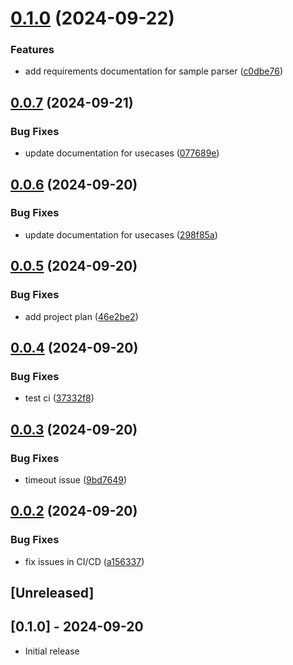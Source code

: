 # [0.1.0](https://github.com/appydave/klue-langcraft/compare/v0.0.7...v0.1.0) (2024-09-22)


### Features

* add requirements documentation for sample parser ([c0dbe76](https://github.com/appydave/klue-langcraft/commit/c0dbe76f74d6f3d185a7eb37f507bd1e34578773))

## [0.0.7](https://github.com/appydave/klue-langcraft/compare/v0.0.6...v0.0.7) (2024-09-21)


### Bug Fixes

* update documentation for usecases ([077689e](https://github.com/appydave/klue-langcraft/commit/077689e085b667b3ac29dd2798b6b38e39a28923))

## [0.0.6](https://github.com/appydave/klue-langcraft/compare/v0.0.5...v0.0.6) (2024-09-20)


### Bug Fixes

* update documentation for usecases ([298f85a](https://github.com/appydave/klue-langcraft/commit/298f85aabf2a8acfad4926f2127017174df03ce4))

## [0.0.5](https://github.com/appydave/klue-langcraft/compare/v0.0.4...v0.0.5) (2024-09-20)


### Bug Fixes

* add project plan ([46e2be2](https://github.com/appydave/klue-langcraft/commit/46e2be28cf36c98894ddc19342f14965b6fe580a))

## [0.0.4](https://github.com/appydave/klue-langcraft/compare/v0.0.3...v0.0.4) (2024-09-20)


### Bug Fixes

* test ci ([37332f8](https://github.com/appydave/klue-langcraft/commit/37332f82d52b9a7c782eaaa34babd56b9dfb681b))

## [0.0.3](https://github.com/appydave/klue-langcraft/compare/v0.0.2...v0.0.3) (2024-09-20)


### Bug Fixes

* timeout issue ([9bd7649](https://github.com/appydave/klue-langcraft/commit/9bd76495092e8be2b450e1ad7145be51d6fe085a))

## [0.0.2](https://github.com/appydave/klue-langcraft/compare/v0.0.1...v0.0.2) (2024-09-20)


### Bug Fixes

* fix issues in CI/CD ([a156337](https://github.com/appydave/klue-langcraft/commit/a15633736c3b07981c08ad0b47bea5c73ecfba2d))

## [Unreleased]

## [0.1.0] - 2024-09-20

- Initial release
